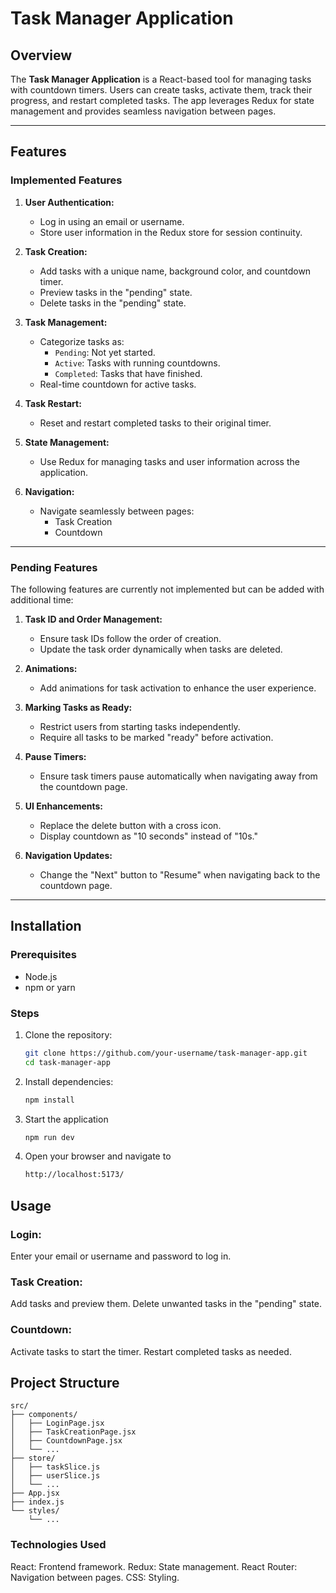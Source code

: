 # Task Manager Application

## Overview
The **Task Manager Application** is a React-based tool for managing tasks with countdown timers. Users can create tasks, activate them, track their progress, and restart completed tasks. The app leverages Redux for state management and provides seamless navigation between pages.

---

## Features

### **Implemented Features**
1. **User Authentication:**
   - Log in using an email or username.
   - Store user information in the Redux store for session continuity.

2. **Task Creation:**
   - Add tasks with a unique name, background color, and countdown timer.
   - Preview tasks in the "pending" state.
   - Delete tasks in the "pending" state.

3. **Task Management:**
   - Categorize tasks as:
     - `Pending`: Not yet started.
     - `Active`: Tasks with running countdowns.
     - `Completed`: Tasks that have finished.
   - Real-time countdown for active tasks.

4. **Task Restart:**
   - Reset and restart completed tasks to their original timer.

5. **State Management:**
   - Use Redux for managing tasks and user information across the application.

6. **Navigation:**
   - Navigate seamlessly between pages:
     - Task Creation
     - Countdown

---

### **Pending Features**
The following features are currently not implemented but can be added with additional time:

1. **Task ID and Order Management:**
   - Ensure task IDs follow the order of creation.
   - Update the task order dynamically when tasks are deleted.

2. **Animations:**
   - Add animations for task activation to enhance the user experience.

3. **Marking Tasks as Ready:**
   - Restrict users from starting tasks independently.
   - Require all tasks to be marked "ready" before activation.

4. **Pause Timers:**
   - Ensure task timers pause automatically when navigating away from the countdown page.

5. **UI Enhancements:**
   - Replace the delete button with a cross icon.
   - Display countdown as "10 seconds" instead of "10s."

6. **Navigation Updates:**
   - Change the "Next" button to "Resume" when navigating back to the countdown page.

---

## Installation

### Prerequisites
- Node.js
- npm or yarn

### Steps
1. Clone the repository:
   ```bash
   git clone https://github.com/your-username/task-manager-app.git
   cd task-manager-app
   ```
2. Install dependencies:
    ```bash
    npm install
    ```
3. Start the application
    ```bash
    npm run dev
    ```
4. Open your browser and navigate to
     ```bash
    http://localhost:5173/
    ```
## Usage

### Login:
Enter your email or username and password to log in.

### Task Creation:
Add tasks and preview them.
Delete unwanted tasks in the "pending" state.

### Countdown:
Activate tasks to start the timer.
Restart completed tasks as needed.

## Project Structure
```
src/
├── components/
│   ├── LoginPage.jsx
│   ├── TaskCreationPage.jsx
│   ├── CountdownPage.jsx
│   └── ...
├── store/
│   ├── taskSlice.js
│   ├── userSlice.js
│   └── ...
├── App.jsx
├── index.js
└── styles/
    └── ...

```
### Technologies Used
React: Frontend framework.
Redux: State management.
React Router: Navigation between pages.
CSS: Styling.
